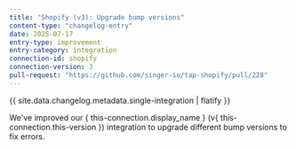 ```yaml
---
title: "Shopify (v3): Upgrade bump versions"
content-type: "changelog-entry"
date: 2025-07-17
entry-type: improvement
entry-category: integration
connection-id: shopify
connection-version: 3
pull-request: "https://github.com/singer-io/tap-shopify/pull/228"
---
```

{{ site.data.changelog.metadata.single-integration | flatify }}

We've improved our { this-connection.display_name } (v{ this-connection.this-version }) integration to upgrade different bump versions to fix errors.